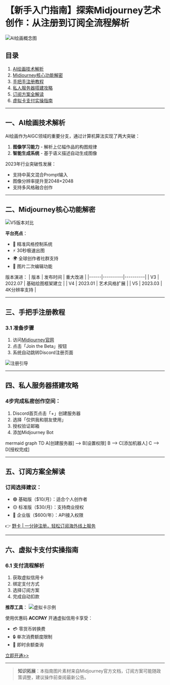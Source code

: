 # 【新手入门指南】探索Midjourney艺术创作：从注册到订阅全流程解析

![AI绘画概念图](https://bbtdd.com/wp-content/uploads/img/871272587973591.webp)

## 目录
1. [AI绘画技术解析](#一ai绘画技术解析)
2. [Midjourney核心功能解密](#二midjourney核心功能解密)  
3. [手把手注册教程](#三手把手注册教程)
4. [私人服务器搭建攻略](#四私人服务器搭建攻略)
5. [订阅方案全解读](#五订阅方案全解读)
6. [虚拟卡支付实操指南](#六虚拟卡支付实操指南)

---

## 一、AI绘画技术解析
AI绘画作为AIGC领域的重要分支，通过计算机算法实现了两大突破：
1. **图像学习能力** - 解析上亿幅作品的构图规律
2. **智能生成系统** - 基于语义描述自动生成图像

2023年行业突破性发展：
- 支持中英文混合Prompt输入
- 图像分辨率提升至2048×2048
- 支持多风格融合创作

---

## 二、Midjourney核心功能解密
![V5版本对比](https://bbtdd.com/wp-content/uploads/img/50296475889.webp)

**平台亮点**：
- 🎨 精准风格控制系统
- ⚡ 30秒极速出图
- 🌍 全球创作者社群支持
- 🔄 图片二次编辑功能

版本演进：
| 版本 | 发布时间 | 重大改进 |
|------|----------|----------|
| V3   | 2022.07  | 基础绘图框架建立 |
| V4   | 2023.01  | 艺术风格扩展 |
| V5   | 2023.03  | 4K分辨率支持 |

---

## 三、手把手注册教程

### 3.1 准备步骤
1. 访问[Midjourney官网](https://www.midjourney.com)
2. 点击「Join the Beta」按钮
3. 系统自动跳转Discord注册页面

![注册引导](https://bbtdd.com/wp-content/uploads/img/55281328.webp)

---

## 四、私人服务器搭建攻略

### 4步完成私密创作空间：
1. Discord首页点击「+」创建服务器
2. 选择「仅供我和朋友使用」
3. 授权验证邮箱
4. 添加Midjourney Bot

mermaid
graph TD
    A[创建服务器] --> B[设置权限]
    B --> C[添加机器人]
    C --> D[授权完成]


---

## 五、订阅方案全解读

### 订阅选择建议：
- 🟢 基础版（$10/月）：适合个人创作者
- 🟡 标准版（$30/月）：支持商业授权
- 🔵 企业版（$600/年）：API接入权限

👉 [野卡 | 一分钟注册，轻松订阅海外线上服务](https://bbtdd.com/yeka)

---

## 六、虚拟卡支付实操指南

### 6.1 支付流程解析
1. 获取虚拟信用卡
2. 绑定支付方式
3. 选择订阅方案
4. 完成自动扣款

**推荐工具**：
![虚拟卡示例](https://bbtdd.com/wp-content/uploads/img/750898741.webp)

使用优惠码 **ACCPAY** 开通虚拟信用卡享受：
- 💳 零货币转换费
- 🔒 单次消费额度限制
- 📱 即时余额查询

[立即开通>>](https://bbtdd.com/yeka)

---

> **知识拓展**：本指南图片素材来自Midjourney官方文档，订阅方案可能随政策调整，建议操作前查阅最新公告。